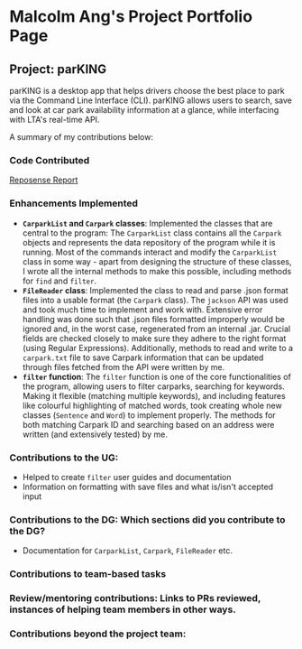 # Malcolm Ang's Project Portfolio Page

## Project: parKING

parKING is a desktop app that helps drivers choose the best place to park via the Command Line Interface (CLI).
parKING allows users to search, save and look at car park availability information at a glance, while interfacing with
LTA's real-time API.

A summary of my contributions below:

### Code Contributed
[Reposense Report](https://nus-cs2113-ay2223s1.github.io/tp-dashboard/?search=malcolmang&breakdown=true&sort=groupTitle&sortWithin=title&since=2022-09-16&timeframe=commit&mergegroup=&groupSelect=groupByRepos&checkedFileTypes=docs~functional-code~test-code~other&tabOpen=true&tabType=authorship&tabAuthor=malcolmang&tabRepo=AY2223S1-CS2113-T17-4%2Ftp%5Bmaster%5D&authorshipIsMergeGroup=false&authorshipFileTypes=docs~functional-code~test-code~other&authorshipIsBinaryFileTypeChecked=false&authorshipIsIgnoredFilesChecked=false)
### Enhancements Implemented
- **`CarparkList` and `Carpark` classes**: Implemented the classes that are central to the program: The `CarparkList` class contains all the `Carpark` objects and represents the data repository of the program while it is running. Most of the commands interact and modify the `CarparkList` class in some way - apart from designing the structure of these classes, I wrote all the internal methods to make this possible, including methods for `find` and `filter`.
- **`FileReader` class**: Implemented the class to read and parse .json format files into a usable format (the `Carpark` class). The `jackson` API was used and took much time to implement and work with. Extensive error handling was done such that .json files formatted improperly would be ignored and, in the worst case, regenerated from an internal .jar. Crucial fields are checked closely to make sure they adhere to the right format (using Regular Expressions). Additionally, methods to read and write to a `carpark.txt` file to save Carpark information that can be updated through files fetched from the API were written by me.  
- **`filter` function**: The `filter` function is one of the core functionalities of the program, allowing users to filter carparks, searching for keywords. Making it flexible (matching multiple keywords), and including features like colourful highlighting of matched words, took creating whole new classes (`Sentence` and `Word`) to implement properly. The methods for both matching Carpark ID and searching based on an address were written (and extensively tested) by me.
### Contributions to the UG: 
- Helped to create `filter` user guides and documentation
- Information on formatting with save files and what is/isn't accepted input 
### Contributions to the DG: Which sections did you contribute to the DG? 
- Documentation for `CarparkList`, `Carpark`, `FileReader` etc.
### Contributions to team-based tasks
### Review/mentoring contributions: Links to PRs reviewed, instances of helping team members in other ways.
### Contributions beyond the project team:
